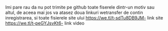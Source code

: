 Imi pare rau da nu pot trimite pe github toate fiserele dintr-un motiv sau altul, de aceea mai jos va atasez doua linkuri wetransfer de contin inregistrarea, si toate fisierele site ului
https://we.tl/t-sdTu8DB9JM- link site
https://we.tl/t-peGYJsvKt6- link video

